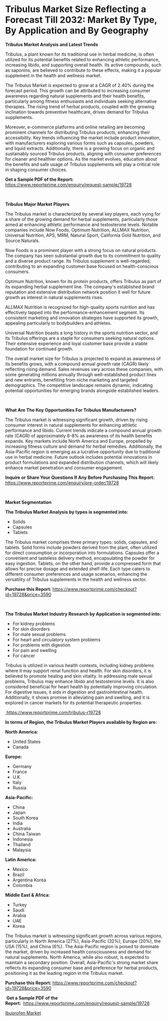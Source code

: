 <p><h1>Tribulus Market Size Reflecting a Forecast Till 2032: Market By Type, By Application and By Geography</h1></p><p><strong>Tribulus Market Analysis and Latest Trends</strong></p>
<p><p>Tribulus, a plant known for its traditional use in herbal medicine, is often utilized for its potential benefits related to enhancing athletic performance, increasing libido, and supporting overall health. Its active compounds, such as saponins, are believed to contribute to these effects, making it a popular supplement in the health and wellness market.</p><p>The Tribulus Market is expected to grow at a CAGR of 2.40% during the forecast period. This growth can be attributed to increasing consumer awareness regarding natural supplements and their health benefits, particularly among fitness enthusiasts and individuals seeking alternative therapies. The rising trend of herbal products, coupled with the growing inclination towards preventive healthcare, drives demand for Tribulus supplements.</p><p>Moreover, e-commerce platforms and online retailing are becoming prominent channels for distributing Tribulus products, enhancing their accessibility. Key trends influencing the market include product innovation, with manufacturers exploring various forms such as capsules, powders, and liquid extracts. Additionally, there is a growing focus on organic and sustainably sourced Tribulus products, aligning with consumer preferences for cleaner and healthier options. As the market evolves, education about the benefits and safe usage of Tribulus supplements will play a critical role in shaping consumer choices.</p></p>
<p><strong>Get a Sample PDF of the Report:&nbsp;</strong> <a href="https://www.reportprime.com/enquiry/request-sample/19728?utm_campaign=2183&utm_medium=2&utm_source=Github&utm_content=ia&utm_term=20032025&utm_id=tribulus">https://www.reportprime.com/enquiry/request-sample/19728</a></p>
<p>&nbsp;</p>
<p><strong>Tribulus Major Market Players</strong></p>
<p><p>The Tribulus market is characterized by several key players, each vying for a share of the growing demand for herbal supplements, particularly those aimed at enhancing athletic performance and testosterone levels. Notable companies include Now Foods, Optimum Nutrition, ALLMAX Nutrition, Universal Nutrition, APS, MRM, Natural Sport, California Gold Nutrition, and Source Naturals.</p><p>Now Foods is a prominent player with a strong focus on natural products. The company has seen substantial growth due to its commitment to quality and a diverse product range. Its Tribulus supplement is well-regarded, contributing to an expanding customer base focused on health-conscious consumers. </p><p>Optimum Nutrition, known for its protein products, offers Tribulus as part of its expanding herbal supplement line. The company's established brand reputation and extensive distribution network position it well for future growth as interest in natural supplements rises.</p><p>ALLMAX Nutrition is recognized for high-quality sports nutrition and has effectively tapped into the performance-enhancement segment. Its consistent marketing and innovation strategies have supported its growth, appealing particularly to bodybuilders and athletes.</p><p>Universal Nutrition boasts a long history in the sports nutrition sector, and its Tribulus offerings are a staple for consumers seeking natural options. Their extensive experience and loyal customer base provide a stable foundation for continued growth.</p><p>The overall market size for Tribulus is projected to expand as awareness of its benefits grows, with a compound annual growth rate (CAGR) likely reflecting rising demand. Sales revenues vary across these companies, with some generating millions annually through well-established product lines and new entrants, benefiting from niche marketing and targeted demographics. The competitive landscape remains dynamic, indicating potential opportunities for emerging brands alongside established leaders.</p></p>
<p>&nbsp;</p>
<p><strong>What Are The Key Opportunities For Tribulus Manufacturers?</strong></p>
<p><p>The Tribulus market is witnessing significant growth, driven by rising consumer interest in natural supplements for enhancing athletic performance and libido. Current trends indicate a compound annual growth rate (CAGR) of approximately 6-8% as awareness of its health benefits expands. Key markets include North America and Europe, propelled by increasing fitness culture and demand for herbal remedies. Additionally, the Asia-Pacific region is emerging as a lucrative opportunity due to traditional use in herbal medicine. Future outlook includes potential innovations in product formulations and expanded distribution channels, which will likely enhance market penetration and consumer engagement.</p></p>
<p><strong>Inquire or Share Your Questions If Any Before Purchasing This Report:</strong> <a href="https://www.reportprime.com/enquiry/pre-order/19728?utm_campaign=2183&utm_medium=2&utm_source=Github&utm_content=ia&utm_term=20032025&utm_id=tribulus">https://www.reportprime.com/enquiry/pre-order/19728</a></p>
<p>&nbsp;</p>
<p><strong>Market Segmentation</strong></p>
<p><strong>The Tribulus Market Analysis by types is segmented into:</strong></p>
<p><ul><li>Solids</li><li>Capsules</li><li>Tablets</li></ul></p>
<p><p>The Tribulus market comprises three primary types: solids, capsules, and tablets. Solid forms include powders derived from the plant, often utilized for direct consumption or incorporation into formulations. Capsules offer a convenient and tasteless delivery method, encapsulating the powder for easy ingestion. Tablets, on the other hand, provide a compressed form that allows for precise dosage and extended shelf-life. Each type caters to different consumer preferences and usage scenarios, enhancing the versatility of Tribulus supplements in the health and wellness sector.</p></p>
<p><strong>Purchase this Report:&nbsp;</strong><a href="https://www.reportprime.com/checkout?id=19728&price=3590&utm_campaign=2183&utm_medium=2&utm_source=Github&utm_content=ia&utm_term=20032025&utm_id=tribulus">https://www.reportprime.com/checkout?id=19728&price=3590</a></p>
<p>&nbsp;</p>
<p><strong>The Tribulus Market Industry Research by Application is segmented into:</strong></p>
<p><ul><li>For kidney problems</li><li>For skin disorders</li><li>For male sexual problems</li><li>For heart and circulatory system problems</li><li>For problems with digestion</li><li>For pain and swelling</li><li>For cancer</li></ul></p>
<p><p>Tribulus is utilized in various health contexts, including kidney problems where it may support renal function and health. For skin disorders, it is believed to promote healing and skin vitality. In addressing male sexual problems, Tribulus may enhance libido and testosterone levels. It is also considered beneficial for heart health by potentially improving circulation. For digestive issues, it aids in digestion and gastrointestinal health. Additionally, it shows promise in alleviating pain and swelling, and it is explored in cancer markets for its potential therapeutic properties.</p></p>
<p><a href="https://www.reportprime.com/tribulus-r19728?utm_campaign=2183&utm_medium=2&utm_source=Github&utm_content=ia&utm_term=20032025&utm_id=tribulus">&nbsp;https://www.reportprime.com/tribulus-r19728</a></p>
<p><strong>In terms of Region, the Tribulus Market Players available by Region are:</strong></p>
<p>
    <p> <strong> North America: </strong>
        <ul>
            <li>United States</li>
            <li>Canada</li>
        </ul>
        </p> 
    <p> <strong> Europe: </strong>
        <ul>
            <li>Germany</li>
            <li>France</li>
            <li>U.K.</li>
            <li>Italy</li>
            <li>Russia</li>
        </ul>
        </p> 
    <p> <strong> Asia-Pacific: </strong>
        <ul>
            <li>China</li>
            <li>Japan</li>
            <li>South Korea</li>
            <li>India</li>
            <li>Australia</li>
            <li>China Taiwan</li>
            <li>Indonesia</li>
            <li>Thailand</li>
            <li>Malaysia</li>
        </ul>
        </p> 
    <p> <strong> Latin America: </strong>
        <ul>
            <li>Mexico</li>
            <li>Brazil</li>
            <li>Argentina Korea</li>
            <li>Colombia</li>
        </ul>
        </p> 
    <p> <strong> Middle East & Africa: </strong>
        <ul>
            <li>Turkey</li>
            <li>Saudi</li>
            <li>Arabia</li>
            <li>UAE</li>
            <li>Korea</li>
        </ul>
    </p>
    </p>
<p><p>The Tribulus market is witnessing significant growth across various regions, particularly in North America (27%), Asia-Pacific (32%), Europe (20%), the USA (15%), and China (6%). The Asia-Pacific region is poised to dominate the market, driven by increased health consciousness and demand for natural supplements. North America, while also robust, is expected to maintain a secondary position. Overall, Asia-Pacific's strong market share reflects its expanding consumer base and preference for herbal products, positioning it as the leading region in the Tribulus market.</p></p>
<p><strong>Purchase this Report: </strong><a href="https://www.reportprime.com/checkout?id=19728&price=3590&utm_campaign=2183&utm_medium=2&utm_source=Github&utm_content=ia&utm_term=20032025&utm_id=tribulus">https://www.reportprime.com/checkout?id=19728&price=3590</a></p>
<p>&nbsp;<strong>Get a Sample PDF of the Report:&nbsp;&nbsp;</strong><a href="https://www.reportprime.com/enquiry/request-sample/19728?utm_campaign=2183&utm_medium=2&utm_source=Github&utm_content=ia&utm_term=20032025&utm_id=tribulus">https://www.reportprime.com/enquiry/request-sample/19728</a></p>
<p><strong></strong></p>
<p><p><a href="https://github.com/clemmheisefy/Market-Research-Report-List-1/blob/main/ibuprofen-market.md?utm_campaign=2183&utm_medium=2&utm_source=Github&utm_content=ia&utm_term=20032025&utm_id=tribulus">Ibuprofen Market</a></p></p>